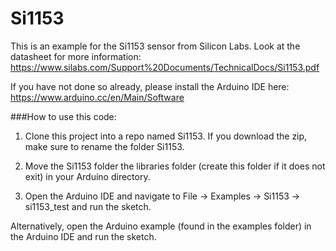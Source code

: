 # Si1153

This is an example for the Si1153 sensor from Silicon Labs. Look at the datasheet for more information: https://www.silabs.com/Support%20Documents/TechnicalDocs/Si1153.pdf

If you have not done so already, please install the Arduino IDE here: https://www.arduino.cc/en/Main/Software

###How to use this code:
  
1. Clone this project into a repo named Si1153. If you download the zip, make sure to rename the folder Si1153. 

2. Move the Si1153 folder the libraries folder (create this folder if it does not exit) in your Arduino directory.

3. Open the Arduino IDE and navigate to File -> Examples -> Si1153 -> si1153_test and run the sketch.
  
Alternatively, open the Arduino example (found in the examples folder) in the Arduino IDE and run the sketch.
